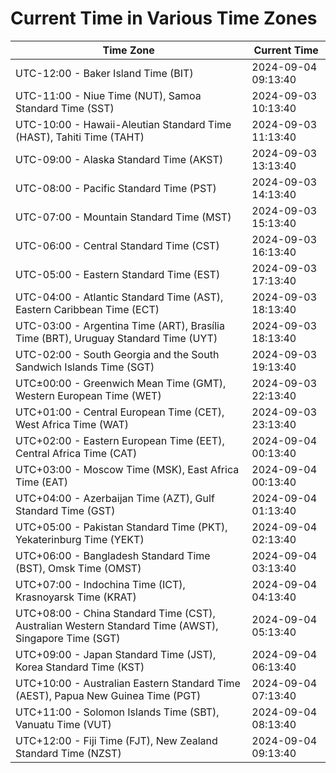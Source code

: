 # Current Time in Various Time Zones

| Time Zone | Current Time |
|-----------|--------------|
| UTC-12:00 - Baker Island Time (BIT) | 2024-09-04 09:13:40 |
| UTC-11:00 - Niue Time (NUT), Samoa Standard Time (SST) | 2024-09-03 10:13:40 |
| UTC-10:00 - Hawaii-Aleutian Standard Time (HAST), Tahiti Time (TAHT) | 2024-09-03 11:13:40 |
| UTC-09:00 - Alaska Standard Time (AKST) | 2024-09-03 13:13:40 |
| UTC-08:00 - Pacific Standard Time (PST) | 2024-09-03 14:13:40 |
| UTC-07:00 - Mountain Standard Time (MST) | 2024-09-03 15:13:40 |
| UTC-06:00 - Central Standard Time (CST) | 2024-09-03 16:13:40 |
| UTC-05:00 - Eastern Standard Time (EST) | 2024-09-03 17:13:40 |
| UTC-04:00 - Atlantic Standard Time (AST), Eastern Caribbean Time (ECT) | 2024-09-03 18:13:40 |
| UTC-03:00 - Argentina Time (ART), Brasília Time (BRT), Uruguay Standard Time (UYT) | 2024-09-03 18:13:40 |
| UTC-02:00 - South Georgia and the South Sandwich Islands Time (SGT) | 2024-09-03 19:13:40 |
| UTC±00:00 - Greenwich Mean Time (GMT), Western European Time (WET) | 2024-09-03 22:13:40 |
| UTC+01:00 - Central European Time (CET), West Africa Time (WAT) | 2024-09-03 23:13:40 |
| UTC+02:00 - Eastern European Time (EET), Central Africa Time (CAT) | 2024-09-04 00:13:40 |
| UTC+03:00 - Moscow Time (MSK), East Africa Time (EAT) | 2024-09-04 00:13:40 |
| UTC+04:00 - Azerbaijan Time (AZT), Gulf Standard Time (GST) | 2024-09-04 01:13:40 |
| UTC+05:00 - Pakistan Standard Time (PKT), Yekaterinburg Time (YEKT) | 2024-09-04 02:13:40 |
| UTC+06:00 - Bangladesh Standard Time (BST), Omsk Time (OMST) | 2024-09-04 03:13:40 |
| UTC+07:00 - Indochina Time (ICT), Krasnoyarsk Time (KRAT) | 2024-09-04 04:13:40 |
| UTC+08:00 - China Standard Time (CST), Australian Western Standard Time (AWST), Singapore Time (SGT) | 2024-09-04 05:13:40 |
| UTC+09:00 - Japan Standard Time (JST), Korea Standard Time (KST) | 2024-09-04 06:13:40 |
| UTC+10:00 - Australian Eastern Standard Time (AEST), Papua New Guinea Time (PGT) | 2024-09-04 07:13:40 |
| UTC+11:00 - Solomon Islands Time (SBT), Vanuatu Time (VUT) | 2024-09-04 08:13:40 |
| UTC+12:00 - Fiji Time (FJT), New Zealand Standard Time (NZST) | 2024-09-04 09:13:40 |
